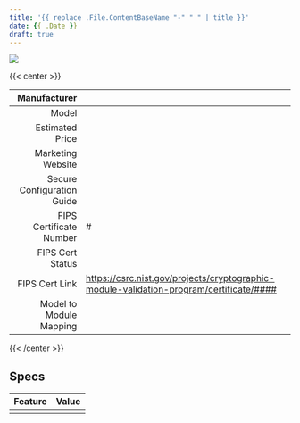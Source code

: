 ```yaml
---
title: '{{ replace .File.ContentBaseName "-" " " | title }}'
date: {{ .Date }}
draft: true
---
```

![](/images/printer.jpg)

{{< center >}}

| Manufacturer                  |  |
| ----------------------------: | :---- |
| Model                         |  |
| Estimated Price               |  |
| Marketing Website             |  |
| Secure Configuration Guide    |  |
| FIPS Certificate Number       | # |
| FIPS Cert Status              |  |
| FIPS Cert Link                | https://csrc.nist.gov/projects/cryptographic-module-validation-program/certificate/#### |
| Model to Module Mapping       |  |

{{< /center >}}

## Specs
| Feature | Value |
| ------: | :---- |
| | |